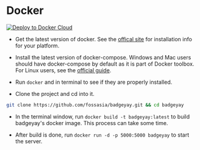 # Docker

[![Deploy to Docker Cloud](https://files.cloud.docker.com/images/deploy-to-dockercloud.svg)](https://cloud.docker.com/stack/deploy/?repo=https://github.com/fossasia/badgeyay)

* Get the latest version of docker. See the [offical site](https://docs.docker.com/engine/installation/) for installation info for your platform.

* Install the latest version of docker-compose. Windows and Mac users should have docker-compose by default as it is part of Docker toolbox. For Linux users, see the
[official guide](https://docs.docker.com/compose/install/).

* Run `docker` and in terminal to see if they are properly installed.

* Clone the project and cd into it.

```bash
git clone https://github.com/fossasia/badgeyay.git && cd badgeyay
```

* In the terminal window, run `docker build -t badgeyay:latest` to build badgeyay's docker image. This process can take some time.

* After build is done, run `docker run -d -p 5000:5000 badgeyay` to start the server.
